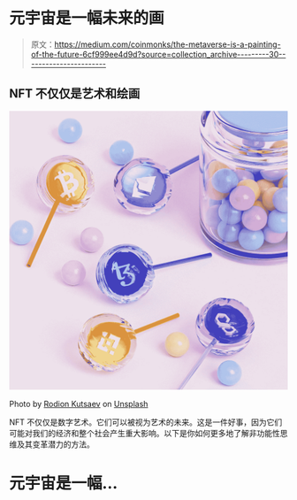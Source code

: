 # 元宇宙是一幅未来的画

> 原文：<https://medium.com/coinmonks/the-metaverse-is-a-painting-of-the-future-6cf999ee4d9d?source=collection_archive---------30----------------------->

## NFT 不仅仅是艺术和绘画

![](img/e65cdbb615997f2381d1914391e90b10.png)

Photo by [Rodion Kutsaev](https://unsplash.com/@frostroomhead?utm_source=medium&utm_medium=referral) on [Unsplash](https://unsplash.com?utm_source=medium&utm_medium=referral)

NFT 不仅仅是数字艺术。它们可以被视为艺术的未来。这是一件好事，因为它们可能对我们的经济和整个社会产生重大影响。以下是你如何更多地了解非功能性思维及其变革潜力的方法。

# 元宇宙是一幅…